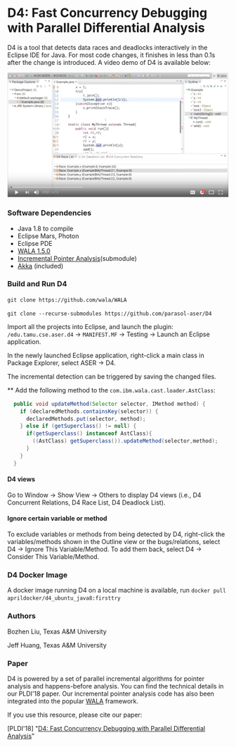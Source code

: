 # D4: Fast Concurrency Debugging with Parallel Differential Analysis

D4 is a tool that detects data races and deadlocks interactively in the Eclipse IDE for Java. For most code changes, it finishes in less than 0.1s after the change is introduced. A video demo of D4 is available below:

[![IMAGE|small](./d4_demo_fig.png)](https://www.youtube.com/watch?v=sAF4WYl7ANU&t "D4 Demo")

### Software Dependencies
- Java 1.8 to compile
- Eclipse Mars, Photon 
- Eclipse PDE
- [WALA 1.5.0](https://github.com/wala/WALA)
- [Incremental Pointer Analysis](https://github.com/april1989/Incremental_Points_to_Analysis.git)(submodule)
- [Akka](https://akka.io/) (included)

### Build and Run D4 

````git clone https://github.com/wala/WALA```` 


````git clone --recurse-submodules https://github.com/parasol-aser/D4```` 

Import all the projects into Eclipse, and launch the plugin:  ````/edu.tamu.cse.aser.d4```` -> ````MANIFEST.MF```` -> Testing -> Launch an Eclipse application. 

In the newly launched Eclipse application, right-click a main class in Package Explorer, select ASER -> D4.

The incremental detection can be triggered by saving the changed files.

** Add the following method to the ````com.ibm.wala.cast.loader.AstClass````:
```java
  public void updateMethod(Selector selector, IMethod method) {
    if (declaredMethods.containsKey(selector)) {
      declaredMethods.put(selector, method);
    } else if (getSuperclass() != null) {
      if(getSuperclass() instanceof AstClass){
        ((AstClass) getSuperclass()).updateMethod(selector,method);
      }
    }
  }
```

#### D4 views

Go to Window -> Show View -> Others to display D4 views (i.e., D4 Concurrent Relations, D4 Race List, D4 Deadlock List). 

#### Ignore certain variable or method

To exclude variables or methods from being detected by D4, right-click the variables/methods shown in the Outline view or the bugs/relations, select D4 -> Ignore This Variable/Method. To add them back, select D4 -> Consider This Variable/Method.

### D4 Docker Image
A docker image running D4 on a local machine is available, run 
````docker pull aprildocker/d4_ubuntu_java8:firsttry```` 

### Authors
Bozhen Liu, Texas A&M University

Jeff Huang, Texas A&M University

### Paper
D4 is powered by a set of parallel incremental algorithms for pointer analysis and happens-before analysis. You can find the technical details in our PLDI'18 paper. Our incremental pointer analysis code has also been integrated into the popular [WALA](https://github.com/april1989/Incremental_Points_to_Analysis.git) framework.

If you use this resource, please cite our paper: 

[PLDI'18] "[D4: Fast Concurrency Debugging with Parallel Differential Analysis](https://parasol.tamu.edu/~jeff/academic/d4.pdf)"
